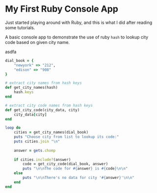 # My First Ruby Console App

Just started playing around with Ruby, and this is what I did after reading some tutorials. 

A basic console app to demonstrate the use of ruby `hash` to lookup city code based on given city name.

asdfa
```ruby
dial_book = { 
    "newyork" => "212", 
    "edison" => "908"
}

# extract city names from hash keys
def get_city_names(hash) 
    hash.keys
end

# extract city code names from hash keys
def get_city_code(city_data, city) 
    city_data[city]
end

loop do 
    cities = get_city_names(dial_book) 
    puts "Choose city from list to lookup its code:" 
    puts cities.join "\n"
     
    answer = gets.chomp
     
    if cities.include?(answer) 
        code = get_city_code(dial_book, answer) 
        puts "\n\nThe code for #{answer} is #{code}\n\n" 
    else 
        puts "\n\nThere's no data for city '#{answer}'\n\n" 
    end
end
```
